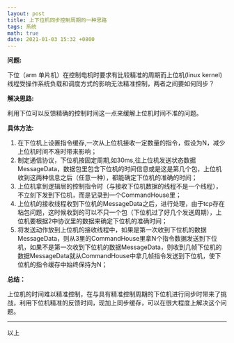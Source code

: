 ```yaml
---
layout: post
title: 上下位机同步控制周期的一种思路
tags: 系统
math: true
date: 2021-01-03 15:32 +0800
---
```


**问题:**

下位（arm 单片机）在控制电机时要求有比较精准的周期而上位机(linux kernel)线程受操作系统负载和调度方式的影响无法精准控制，两者之间要如何同步？


**解决思路:**

利用下位可以反馈精确的控制时间这一点来缓解上位机时间不准的问题。

**具体方法:**

1.  在下位机上设置指令缓存,一次从上位机接收一定数量的指令，假设为N，减少上位机时间不准时带来影响；
2.  制定通信协议，下位机按固定周期,如30ms,往上位机发送状态数据MessageData，数据包里包含下位机的时间信息或是这是第几个包，上位机收到这两种信息之后（任意一种），都能确定下位机的准确的时间；
3.  上位机拿到逻辑层的控制指令时（与接收下位机数据的线程不是一个线程），不立刻下发到下位机，而是记录到一个CommandHouse里；
4.  上位机的接收线程收到下位机的MessageData之后，进行处理，由于tcp存在粘包问题，这时候收到的可以不只一个包（下位机过了好几个发送周期），上位机要根据2中协议里的数据来确定下位机的准确时间；
5. 将发送动作放到上位机的接收线程中，如果是第一次收到下位机的数据MessageData，则从3里的CommandHouse里拿N个指令数据发送到下位机，如果不是第一次收到下位机的数据MessageData，则收到几帧下位机的数据MessageData就从CommandHouse中拿几帧指令发送到下位机，使下位机的指令缓存中始终保持为N；


**总结：**

上位机的时间难以精准控制，在与具有精准控制周期的下位机进行同步时带来了挑战，利用下位机精准的反馈时间，现加上同步缓存，可以在很大程度上解决这个问题。




---
以上

